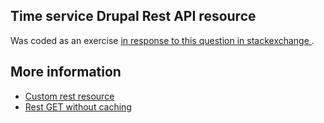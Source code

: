 ## Time service Drupal Rest API resource

Was coded as an exercise [in response to this question in stackexchange ](https://drupal.stackexchange.com/questions/276913/how-to-get-time-from-drupal-by-rest-get-http).

## More information
- [Custom rest resource](https://www.drupal.org/docs/8/api/restful-web-services-api/custom-rest-resources)
- [Rest GET without caching](https://drupal.stackexchange.com/questions/182863/rest-get-without-caching)